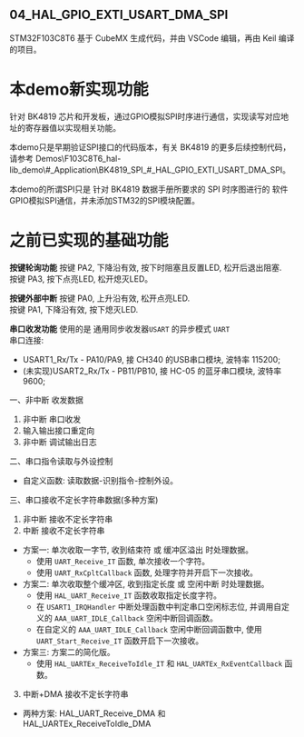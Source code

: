 ## 04_HAL_GPIO_EXTI_USART_DMA_SPI
STM32F103C8T6 基于 CubeMX 生成代码，并由 VSCode 编辑，再由 Keil 编译的项目。

# 本demo新实现功能

针对 BK4819 芯片和开发板，通过GPIO模拟SPI时序进行通信，实现读写对应地址的寄存器值以实现相关功能。

本demo只是早期验证SPI接口的代码版本，有关 BK4819 的更多后续控制代码，请参考 Demos\F103C8T6_hal-lib_demo\\#_Application\BK4819_SPI\_#_HAL_GPIO_EXTI_USART_DMA_SPI。

本demo的所谓SPI只是 针对 BK4819 数据手册所要求的 SPI 时序图进行的 软件GPIO模拟SPI通信，并未添加STM32的SPI模块配置。


# 之前已实现的基础功能

**按键轮询功能**
按键 PA2, 下降沿有效, 按下时阻塞且反置LED, 松开后退出阻塞.  
按键 PA3, 按下点亮LED, 松开熄灭LED。  

**按键外部中断**
按键 PA0, 上升沿有效, 松开点亮LED.  
按键 PA1, 下降沿有效, 按下熄灭LED.  

**串口收发功能**
使用的是 通用同步收发器`USART` 的异步模式 `UART`  
串口连接:  
- USART1_Rx/Tx - PA10/PA9, 接 CH340 的USB串口模块, 波特率 115200;  
- (未实现)USART2_Rx/Tx - PB11/PB10, 接 HC-05 的蓝牙串口模块, 波特率 9600;  

一、非中断 收发数据  
1. 非中断 串口收发  
2. 输入输出接口重定向  
3. 非中断 调试输出日志  

二、串口指令读取与外设控制  
- 自定义函数: 读取数据-识别指令-控制外设。  

三、串口接收不定长字符串数据(多种方案)  
1. 非中断 接收不定长字符串  
2. 中断 接收不定长字符串  
- 方案一: 单次收取一字节, 收到结束符 或 缓冲区溢出 时处理数据。  
    - 使用 `UART_Receive_IT` 函数, 单次接收一个字符。  
    - 使用 `UART_RxCpltCallback` 函数, 处理字符并开启下一次接收。  
- 方案二: 单次收取整个缓冲区, 收到指定长度 或 空闲中断 时处理数据。  
    - 使用 `HAL_UART_Receive_IT` 函数收取指定长度字符。  
    - 在 `USART1_IRQHandler` 中断处理函数中判定串口空闲标志位, 并调用自定义的 `AAA_UART_IDLE_Callback` 空闲中断回调函数。  
    - 在自定义的 `AAA_UART_IDLE_Callback` 空闲中断回调函数中, 使用 `UART_Start_Receive_IT` 函数开启下一次接收。  
- 方案三: 方案二的简化版。  
    - 使用 `HAL_UARTEx_ReceiveToIdle_IT` 和 `HAL_UARTEx_RxEventCallback` 函数。  
3. 中断+DMA 接收不定长字符串
- 两种方案: HAL_UART_Receive_DMA 和 HAL_UARTEx_ReceiveToIdle_DMA





